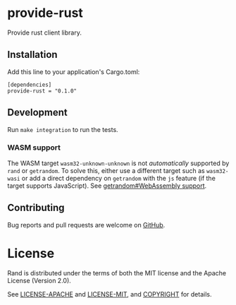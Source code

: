 # provide-rust

Provide rust client library.

<!-- [![Test Status](https://github.com/rust-random/rand/workflows/Tests/badge.svg?event=push)](https://github.com/rust-random/rand/actions)
[![Crate](https://img.shields.io/crates/v/rand.svg)](https://crates.io/crates/rand)
[![Book](https://img.shields.io/badge/book-master-yellow.svg)](https://rust-random.github.io/book/)
[![API](https://img.shields.io/badge/api-master-yellow.svg)](https://rust-random.github.io/rand/rand)
[![API](https://docs.rs/rand/badge.svg)](https://docs.rs/rand)
[![Minimum rustc version](https://img.shields.io/badge/rustc-1.36+-lightgray.svg)](https://github.com/rust-random/rand#rust-version-requirements) -->

## Installation

Add this line to your application's Cargo.toml:

```
[dependencies]
provide-rust = "0.1.0"
```

## Development

Run `make integration` to run the tests.
<!-- 
To install this gem onto your local machine, run `bundle exec rake install`. To release a new version, update the version number in `version.rb`, and then run `bundle exec rake release`, which will create a git tag for the version, push git commits and tags, and push the `.gem` file to [rubygems.org](https://rubygems.org). -->

### WASM support

The WASM target `wasm32-unknown-unknown` is not _automatically_ supported by
`rand` or `getrandom`. To solve this, either use a different target such as
`wasm32-wasi` or add a direct dependency on `getrandom` with the `js` feature
(if the target supports JavaScript). See
[getrandom#WebAssembly support](https://docs.rs/getrandom/latest/getrandom/#webassembly-support).

## Contributing

Bug reports and pull requests are welcome on [GitHub](https://github.com/provideplatform/provide-rust).

# License

Rand is distributed under the terms of both the MIT license and the
Apache License (Version 2.0).

See [LICENSE-APACHE](LICENSE-APACHE) and [LICENSE-MIT](LICENSE-MIT), and
[COPYRIGHT](COPYRIGHT) for details.
